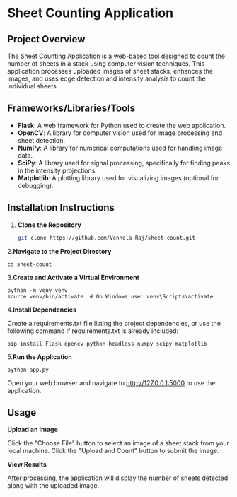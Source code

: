 # Sheet Counting Application

## Project Overview

The Sheet Counting Application is a web-based tool designed to count the number of sheets in a stack using computer vision techniques. This application processes uploaded images of sheet stacks, enhances the images, and uses edge detection and intensity analysis to count the individual sheets.

## Frameworks/Libraries/Tools

- **Flask**: A web framework for Python used to create the web application.
- **OpenCV**: A library for computer vision used for image processing and sheet detection.
- **NumPy**: A library for numerical computations used for handling image data.
- **SciPy**: A library used for signal processing, specifically for finding peaks in the intensity projections.
- **Matplotlib**: A plotting library used for visualizing images (optional for debugging).

## Installation Instructions

1. **Clone the Repository**

   ```bash
   git clone https://github.com/Vennela-Raj/sheet-count.git

2.**Navigate to the Project Directory**

    cd sheet-count

3.**Create and Activate a Virtual Environment**

    python -m venv venv
    source venv/bin/activate  # On Windows use: venv\Scripts\activate

4.**Install Dependencies**

  Create a requirements.txt file listing the project dependencies, or use the following command if requirements.txt is       already included:

    pip install Flask opencv-python-headless numpy scipy matplotlib

5.**Run the Application**

    python app.py

Open your web browser and navigate to http://127.0.0.1:5000 to use the application.

## Usage

**Upload an Image**

Click the "Choose File" button to select an image of a sheet stack from your local machine.
Click the "Upload and Count" button to submit the image.

**View Results**

After processing, the application will display the number of sheets detected along with the uploaded image.
